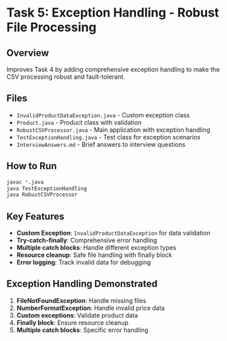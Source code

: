 # Task 5: Exception Handling - Robust File Processing

## Overview
Improves Task 4 by adding comprehensive exception handling to make the CSV processing robust and fault-tolerant.

## Files
- `InvalidProductDataException.java` - Custom exception class
- `Product.java` - Product class with validation
- `RobustCSVProcessor.java` - Main application with exception handling
- `TestExceptionHandling.java` - Test class for exception scenarios
- `InterviewAnswers.md` - Brief answers to interview questions

## How to Run
```bash
javac *.java
java TestExceptionHandling
java RobustCSVProcessor
```

## Key Features
- **Custom Exception**: `InvalidProductDataException` for data validation
- **Try-catch-finally**: Comprehensive error handling
- **Multiple catch blocks**: Handle different exception types
- **Resource cleanup**: Safe file handling with finally block
- **Error logging**: Track invalid data for debugging

## Exception Handling Demonstrated
1. **FileNotFoundException**: Handle missing files
2. **NumberFormatException**: Handle invalid price data
3. **Custom exceptions**: Validate product data
4. **Finally block**: Ensure resource cleanup
5. **Multiple catch blocks**: Specific error handling
